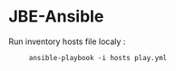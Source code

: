 # JBE-Ansible

Run inventory hosts file localy :
        
         ansible-playbook -i hosts play.yml
